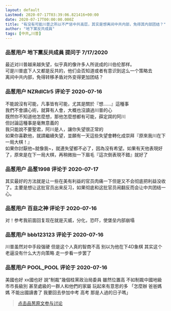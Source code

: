 ```yaml
---
layout: default
Lastmod: 2020-07-17T03:39:06.821416+00:00
date: 2020-07-17T00:00:00.000Z
title: "有没有可能川普之所以不严惩中共高层，其实是想离间中共内部，免得其内部团结？"
author: "地下黨反共成員"
tags: [中共,川普]
---
```



### 品葱用户 **地下黨反共成員** 提问于 7/17/2020
    
最近对川普越来越失望，似乎真的像许多人所说成的川伯伦那样。  
可是川普底下人又都是反共的，他们会否知道或者有意识到这么一个策略去  
离间中共内部，免得转移矛盾对外变得更加团结？
    
                

### 品葱用户 **NZRdlClr5** 评论于 2020-07-16
        
不能說沒有可能，凡事皆有可能，尤其是關於『想……』這種事  
我們不會讀心術，就算有人會，大概也沒讀過川普的心  
既然你不知道他怎麼想，那他怎麼想都有可能，薛定諤的阿川  
但討論這種事是毫無意義的  
我只能說不要聖君，阿川是人，讓你失望很正常的  
如果你喜歡他，就請繼續失望，並願有一天這些失望會轉化成崇拜『原來我川在下一局大棋！』  
如果你討厭他~就像我~，就連失望都不必了，因為沒有希望。如果有天他表現好了，原來是在下一局大棋，再稍微抬一下眉毛『這次倒表現不錯』就好了
        
                

### 品葱用户 **品葱1998** 评论于 2020-07-17
        
其实最好的方法就是让一些在美有利益的官员肉痛一下但是又不会彻底把利益没收了。主要是想让这批官员出来反习，如果彻底和这批官员闹翻反而会让中共团结一心。
        
                

### 品葱用户 **百韭之神** 评论于 2020-07-16
        
对！参考我前面回复现在就是灭威，分化，恐吓，使堡垒内部崩塌
        
                

### 品葱用户 **bbb123123** 评论于 2020-07-16
        
川普虽然对中手段强硬 但是这个人真的智商不高 别以为他在下4D象棋 其实这个老逼没有什么大方向策略 走一步看一步罢了
        
                

### 品葱用户 **POOL_POOL** 评论于 2020-07-16
        
美國也好 xx國也好 說"制裁"幾個桂黨政治局委員 雖然位置高 不如制裁中國地級市市長級別 甚至處級的一群人和他們的家屬 玩起來有意思的多 「怎麼辦 爸爸媽媽 不能出國讀書了 我要回去參加中考 高考 那是人過的日子嗎」
        
                





> [点击品葱原文参与讨论](https://pincong.rocks/question/28584)

